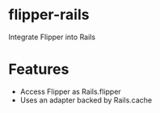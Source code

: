 flipper-rails
=============

Integrate Flipper into Rails


Features
========

* Access Flipper as Rails.flipper
* Uses an adapter backed by Rails.cache
